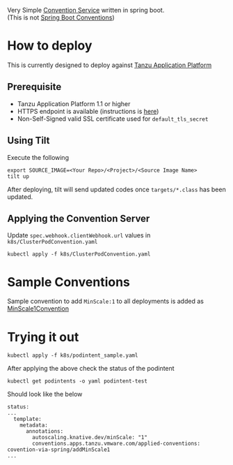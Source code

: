 Very Simple [Convention Service](https://github.com/vmware-tanzu/cartographer-conventions) written in spring boot.  
(This is not [Spring Boot Conventions](https://github.com/vmware-tanzu/cartographer-conventions/tree/main/samples/spring-convention-server))

# How to deploy

This is currently designed to deploy against 
[Tanzu Application Platform](https://docs.vmware.com/en/VMware-Tanzu-Application-Platform/1.1/tap/GUID-install-intro.html)

## Prerequisite

* Tanzu Application Platform 1.1 or higher
* HTTPS endpoint is available (instructions is [here](https://ik.am/entries/699))
* Non-Self-Signed valid SSL certificate used for  `default_tls_secret`

## Using Tilt

Execute the following

```
export SOURCE_IMAGE=<Your Repo>/<Project>/<Source Image Name>
tilt up
```

After deploying, tilt will send updated codes once `targets/*.class` has been updated.

## Applying the Convention Server

Update `spec.webhook.clientWebhook.url` values in `k8s/ClusterPodConvention.yaml`

```
kubectl apply -f k8s/ClusterPodConvention.yaml
```

# Sample Conventions

Sample convention to add `MinScale:1` to all deployments is added as [MinScale1Convention](src/main/java/jp/vmware/tanzu/mhoshivm/conventionviaspring/convention)

# Trying it out

```
kubectl apply -f k8s/podintent_sample.yaml
```

After applying the above check the status of the podintent

```
kubectl get podintents -o yaml podintent-test
```

Should look like the below

```
status:
...
  template:
    metadata:
      annotations:
        autoscaling.knative.dev/minScale: "1"
        conventions.apps.tanzu.vmware.com/applied-conventions: covention-via-spring/addMinScale1
...
```
